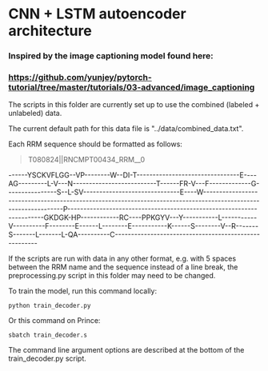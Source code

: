 # CNN + LSTM autoencoder architecture
### Inspired by the image captioning model found here:
### https://github.com/yunjey/pytorch-tutorial/tree/master/tutorials/03-advanced/image_captioning

The scripts in this folder are currently set up to use the combined (labeled + unlabeled) data.

The current default path for this data file is "../data/combined_data.txt".

Each RRM sequence should be formatted as follows:

>T080824||RNCMPT00434_RRM__0

------YSCKVFLGG--VP--------W--DI-T--------------------------------E----AG---------L-V---N--------------------------T------FR-V---F-------------G----------------S--L-SV------------------------------E----W----------------------------------------------------------------------------------------------------------------P----------------------------------------------------------------------GKDGK-HP------------RC----PPKGYV---Y-----------L-----------V----------F--------E------L--------E-----------K------S--------V--R-------S-------L-------L-QA----------C------------------------------------------------------

If the scripts are run with data in any other format, e.g. with 5 spaces between the RRM name and the sequence instead of a line break, the preprocessing.py script in this folder may need to be changed.

To train the model, run this command locally:

`python train_decoder.py`

Or this command on Prince:

`sbatch train_decoder.s`

The command line argument options are described at the bottom of the train_decoder.py script.
